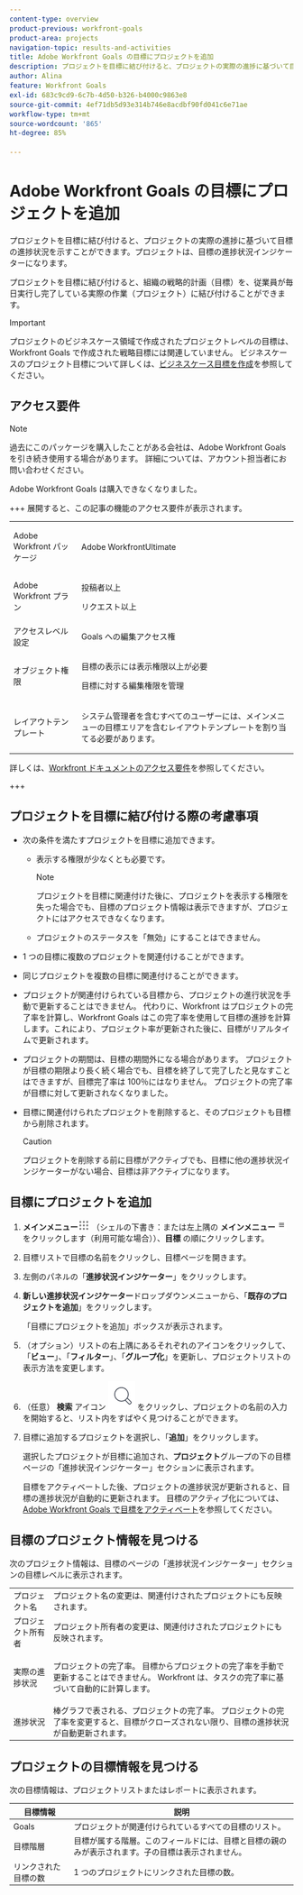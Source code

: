 ```yaml
---
content-type: overview
product-previous: workfront-goals
product-area: projects
navigation-topic: results-and-activities
title: Adobe Workfront Goals の目標にプロジェクトを追加
description: プロジェクトを目標に結び付けると、プロジェクトの実際の進捗に基づいて目標の進捗状況を示すことができます。プロジェクトは、目標の進捗状況インジケーターになります。
author: Alina
feature: Workfront Goals
exl-id: 683c9cd9-6c7b-4d50-b326-b4000c9863e8
source-git-commit: 4ef71db5d93e314b746e8acdbf90fd041c6e71ae
workflow-type: tm+mt
source-wordcount: '865'
ht-degree: 85%

---
```


# Adobe Workfront Goals の目標にプロジェクトを追加

<!--Audited for P&P only: 10/2025-->

プロジェクトを目標に結び付けると、プロジェクトの実際の進捗に基づいて目標の進捗状況を示すことができます。プロジェクトは、目標の進捗状況インジケーターになります。

プロジェクトを目標に結び付けると、組織の戦略的計画（目標）を、従業員が毎日実行し完了している実際の作業（プロジェクト）に結び付けることができます。

>[!IMPORTANT]
>
>プロジェクトのビジネスケース領域で作成されたプロジェクトレベルの目標は、Workfront Goals で作成された戦略目標には関連していません。 ビジネスケースのプロジェクト目標について詳しくは、[ビジネスケース目標を作成](../../manage-work/projects/define-a-business-case/create-business-case-goals.md)を参照してください。


## アクセス要件

>[!NOTE]
>
>過去にこのパッケージを購入したことがある会社は、Adobe Workfront Goals を引き続き使用する場合があります。 詳細については、アカウント担当者にお問い合わせください。
>
>Adobe Workfront Goals は購入できなくなりました。

+++ 展開すると、この記事の機能のアクセス要件が表示されます。 

<table style="table-layout:auto">
<col>
</col>
<col>
</col>
<tbody>
 <tr>
  <td> <p>Adobe Workfront パッケージ</p> </td> 
   <td> 
   <p>Adobe WorkfrontUltimate</p>
   </td> 
  </tr>
 <tr>
 <td role="rowheader">Adobe Workfront プラン</td>
 <td>
 <p>投稿者以上</p>
<p>リクエスト以上</p></td>
 </tr>
  <tr>
 <td role="rowheader">アクセスレベル設定</td>
 <td> <p>Goals への編集アクセス権</p> </td>
 </tr>
 <tr data-mc-conditions="">
 <td role="rowheader">オブジェクト権限</td>
 <td>
  <div>
  <p>目標の表示には表示権限以上が必要</p>
  <p>目標に対する編集権限を管理</p>
  </div> </td>
 </tr>
<tr>
   <td role="rowheader"><p>レイアウトテンプレート</p></td>
   <td> <p>システム管理者を含むすべてのユーザーには、メインメニューの目標エリアを含むレイアウトテンプレートを割り当てる必要があります。 </p>  
</td>
  </tr>
</tbody>
</table>

詳しくは、[Workfront ドキュメントのアクセス要件](/help/quicksilver/administration-and-setup/add-users/access-levels-and-object-permissions/access-level-requirements-in-documentation.md)を参照してください。

+++

<!--Old:
<table style="table-layout:auto">
<col>
</col>
<col>
</col>
<tbody>
 <tr> 
   <td role="rowheader">Adobe Workfront plan*</td> 
   <td> 
   <p>For the new plan and license structure:
  <ul><li>An Ultimate plan </li></ul>
   </p>
<p>For the current plan and license structure: 
<ul><li> A Pro or higher </li>
  <li>An Adobe Workfront Goals license in addition to a Workfront license.</li></ul></p>
   </td> 
  </tr>
 <tr>
 <td role="rowheader">Adobe Workfront license*</td>
 <td>
 <p>New license: Contributor or higher</p>
 Or
 <p>Current license: Request or higher</p> <p>For more information, see <a href="../../administration-and-setup/add-users/access-levels-and-object-permissions/wf-licenses.md" class="MCXref xref">Adobe Workfront licenses overview</a>.</p> </td>
 </tr>
 <tr>
 <td role="rowheader">Product*</td>
 <td>
 <p> New product requirement, one of the following: </p>
<ul>
<li>A Select or Prime Adobe Workfront plan and an additional Adobe Workfront Goals license.</li>
<li>An Ultimate Workfront plan which includes Workfront Goals by default. </li></ul>
 <p>Or</p>
 <p>Current product requirement: A Workfront plan and an additional license for Adobe Workfront Goals. </p> <p>For information, see <a href="../../workfront-goals/goal-management/access-needed-for-wf-goals.md" class="MCXref xref">Requirements to use Workfront Goals</a>. </p> </td>
 </tr>
 <tr>
 <td role="rowheader">Access level</td>
 <td> <p>Edit access to Goals</p> </td>
 </tr>
 <tr data-mc-conditions="">
 <td role="rowheader">Object permissions</td>
 <td>
  <div>
  <p>View or higher permissions to the goal to view it</p>
  <p>Manage permissions to the goal to edit it</p>
  <p>For information about sharing goals, see <a href="../../workfront-goals/workfront-goals-settings/share-a-goal.md" class="MCXref xref">Share a goal in Workfront Goals</a>. </p>
  </div> </td>
 </tr>
 <tr>
   <td role="rowheader"><p>Layout template</p></td>
   <td> <p>All users, including Workfront administrators,  must be assigned a layout template that includes the Goals area in the Main Menu. </p>  
</td>
  </tr>
</tbody>
</table>-->

## プロジェクトを目標に結び付ける際の考慮事項

* 次の条件を満たすプロジェクトを目標に追加できます。

   * 表示する権限が少なくとも必要です。

     >[!NOTE]
     >
     >プロジェクトを目標に関連付けた後に、プロジェクトを表示する権限を失った場合でも、目標のプロジェクト情報は表示できますが、プロジェクトにはアクセスできなくなります。

   * プロジェクトのステータスを「無効」にすることはできません。

* 1 つの目標に複数のプロジェクトを関連付けることができます。
* 同じプロジェクトを複数の目標に関連付けることができます。
* プロジェクトが関連付けられている目標から、プロジェクトの進行状況を手動で更新することはできません。 代わりに、Workfront はプロジェクトの完了率を計算し、Workfront Goals はこの完了率を使用して目標の進捗を計算します。これにより、プロジェクト率が更新された後に、目標がリアルタイムで更新されます。
* プロジェクトの期間は、目標の期間外になる場合があります。 プロジェクトが目標の期限より長く続く場合でも、目標を終了して完了したと見なすことはできますが、目標完了率は 100％にはなりません。 プロジェクトの完了率が目標に対して更新されなくなりました。

<!--this is no longer visible in the new redesigned interface for goals: logged a bug for this: https://experience.adobe.com/#/@adobeinternalworkfront/so:hub-Hub/workfront/issue/63ceb049000080d30022aab9a359f6f1/updates - but confirmed that this will not be brought back at least for now - Jan 2023. 

There is an indication on the goal list that the project no longer updates progress for the goal.

  ![Goal closed](assets/goal-closed-project-active-warning-goal-list-350x94.png)
-->

* 目標に関連付けられたプロジェクトを削除すると、そのプロジェクトも目標から削除されます。

  >[!CAUTION]
  >
  >プロジェクトを削除する前に目標がアクティブでも、目標に他の進捗状況インジケーターがない場合、目標は非アクティブになります。


## 目標にプロジェクトを追加

1. **メインメニュー**![ メインメニューアイコン ](assets/main-menu-icon.png) （シェルの下書き：または左上隅の **メインメニュー**![ メインメニューの行 ](assets/three-line-main-menu-icon.png) をクリックします（利用可能な場合））、**目標** の順にクリックします。
1. 目標リストで目標の名前をクリックし、目標ページを開きます。
1. 左側のパネルの「**進捗状況インジケーター**」をクリックします。
1. **新しい進捗状況インジケーター**&#x200B;ドロップダウンメニューから、「**既存のプロジェクトを追加**」をクリックします。

   「目標にプロジェクトを追加」ボックスが表示されます。
1. （オプション）リストの右上隅にあるそれぞれのアイコンをクリックして、「**ビュー**」、「**フィルター**」、「**グループ化**」を更新し、プロジェクトリストの表示方法を変更します。
1. （任意） **検索** アイコン ![ 検索アイコン ](assets/search-icon.png) をクリックし、プロジェクトの名前の入力を開始すると、リスト内をすばやく見つけることができます。
1. 目標に追加するプロジェクトを選択し、「**追加**」をクリックします。

   選択したプロジェクトが目標に追加され、**プロジェクト**&#x200B;グループの下の目標ページの「進捗状況インジケーター」セクションに表示されます。

   目標をアクティベートした後、プロジェクトの進捗状況が更新されると、目標の進捗状況が自動的に更新されます。 目標のアクティブ化については、[Adobe Workfront Goals で目標をアクティベート](../goal-management/activate-goals.md)を参照してください。

## 目標のプロジェクト情報を見つける

<p>
次のプロジェクト情報は、目標のページの「進捗状況インジケーター」セクションの目標レベルに表示されます。

</p>

<table>
  <tr>
   <td>プロジェクト名
   </td>
   <td>プロジェクト名の変更は、関連付けされたプロジェクトにも反映されます。
   </td>
  </tr>
  <tr>
   <td>プロジェクト所有者
   </td>
   <td>プロジェクト所有者の変更は、関連付けされたプロジェクトにも反映されます。
   </td>
  </tr>
    <tr>
   <td>実際の進捗状況
   </td>
   <td> <p>プロジェクトの完了率。 目標からプロジェクトの完了率を手動で更新することはできません。 Workfront は、タスクの完了率に基づいて自動的に計算します。 </p>
   </td>
  </tr>
  <tr>
   <td>進捗状況
   </td>
   <td>棒グラフで表される、プロジェクトの完了率。 プロジェクトの完了率を変更すると、目標がクローズされない限り、目標の進捗状況が自動更新されます。
   </td>
  </tr>

</table>

## プロジェクトの目標情報を見つける

次の目標情報は、プロジェクトリストまたはレポートに表示されます。

| 目標情報 | 説明 |
|---|---|
| Goals | プロジェクトが関連付けられているすべての目標のリスト。 |
| 目標階層 | 目標が属する階層。このフィールドには、目標と目標の親のみが表示されます。子の目標は表示されません。 |
| リンクされた目標の数 | 1 つのプロジェクトにリンクされた目標の数。 |
